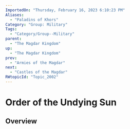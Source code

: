 ```yaml
---
ImportedOn: "Thursday, February 16, 2023 6:10:23 PM"
Aliases:
  - "Paladins of Khors"
Category: "Group: Military"
Tags:
  - "Category/Group--Military"
parent:
  - "The Magdar Kingdom"
up:
  - "The Magdar Kingdom"
prev:
  - "Armies of the Magdar"
next:
  - "Castles of the Magdar"
RWtopicId: "Topic_2002"
---
```

# Order of the Undying Sun
## Overview
